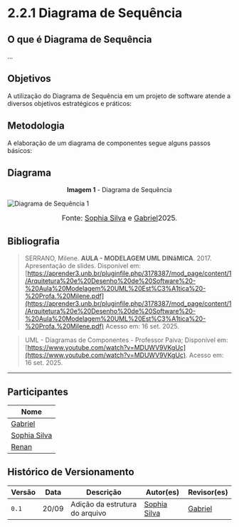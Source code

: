 # 2.2.1 Diagrama de Sequência

## O que é Diagrama de Sequência

...

## Objetivos

A utilização do Diagrama de Sequência em um projeto de software atende a diversos objetivos estratégicos e práticos:

## Metodologia 

A elaboração de um diagrama de componentes segue alguns passos básicos:

## Diagrama 

<p style="text-align: center"><b>Imagem 1</b> - Diagrama de Sequência </p>

![Diagrama de Sequência 1](./assets/diagramaSequenciaResenhapng)

<font size="3"><p style="text-align: center">Fonte: [Sophia Silva](https://github.com/Sophiassilva) e [Gabriel](https://github.com/GabrielCastelo-31)2025.</p></font>

## Bibliografia

> SERRANO, Milene. **AULA  - MODELAGEM UML DINâMICA**. 2017. Apresentação de slides. Disponível em: [https://aprender3.unb.br/pluginfile.php/3178387/mod_page/content/1/Arquitetura%20e%20Desenho%20de%20Software%20-%20Aula%20Modelagem%20UML%20Est%C3%A1tica%20-%20Profa.%20Milene.pdf](https://aprender3.unb.br/pluginfile.php/3178387/mod_page/content/1/Arquitetura%20e%20Desenho%20de%20Software%20-%20Aula%20Modelagem%20UML%20Est%C3%A1tica%20-%20Profa.%20Milene.pdf) Acesso em: 16 set. 2025.

> UML - Diagramas de Componentes - Professor Paiva; Disponível em: [https://www.youtube.com/watch?v=MDUWV9VKgUc](https://www.youtube.com/watch?v=MDUWV9VKgUc). Acesso em: 16 set. 2025.

---

## Participantes

| Nome                      |
|---------------------------|
| [Gabriel](https://github.com/GabrielCastelo-31)|
| [Sophia Silva](https://github.com/Sophiassilva)   |
| [Renan]() | 


## Histórico de Versionamento

| Versão | Data  | Descrição | Autor(es) | Revisor(es) |
|--------|-------|-----------|-----------|-------------|
|  `0.1` | 20/09 | Adição da estrutura do arquivo | [Sophia Silva](https://github.com/Sophiassilva)  | [Gabriel](https://github.com/GabrielCastelo-31) |


